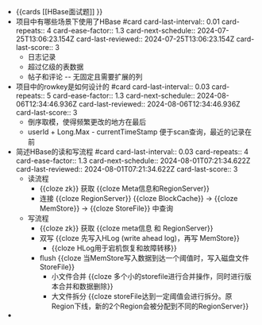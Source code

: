- {{cards [[HBase面试题]] }}
- 项目中有哪些场景下使用了HBase #card
  card-last-interval:: 0.01
  card-repeats:: 4
  card-ease-factor:: 1.3
  card-next-schedule:: 2024-07-25T13:06:23.154Z
  card-last-reviewed:: 2024-07-25T13:06:23.154Z
  card-last-score:: 3
	- 日志记录
	- 超过亿级的表数据
	- 帖子和评论 -- 无固定且需要扩展的列
- 项目中的rowkey是如何设计的 #card
  card-last-interval:: 0.03
  card-repeats:: 5
  card-ease-factor:: 1.3
  card-next-schedule:: 2024-08-06T12:34:46.936Z
  card-last-reviewed:: 2024-08-06T12:34:46.936Z
  card-last-score:: 3
	- 倒序取模，使得频繁更改的地方在最后
	- userId + Long.Max - currentTimeStamp 便于scan查询，最近的记录在前
- 简述HBase的读和写流程 #card
  card-last-interval:: 0.03
  card-repeats:: 4
  card-ease-factor:: 1.3
  card-next-schedule:: 2024-08-01T07:21:34.622Z
  card-last-reviewed:: 2024-08-01T07:21:34.622Z
  card-last-score:: 3
	- 读流程
		- {{cloze zk}} 获取 {{cloze Meta信息和RegionServer}}
		- 连接 {{cloze RegionServer}} {{cloze BlockCache}} -> {{cloze MemStore}} -> {{cloze StoreFile}} 中查询
	- 写流程
		- {{cloze zk}} 获取 {{cloze meta信息 和 RegionServer}}
		- 双写 {{cloze 先写入HLog (write ahead log)，再写 MemStore}}
			- {{cloze HLog用于宕机恢复和故障转移}}
		- flush {{cloze 当MemStore写入数据到达一个阈值时，写入磁盘文件 StoreFile}}
			- 小文件合并 {{cloze 多个小的storefile进行合并操作，同时进行版本合并和数据删除}}
			- 大文件拆分 {{cloze storeFile达到一定阈值会进行拆分。原Region下线，新的2个Region会被分配到不同的RegionServer}}
-
